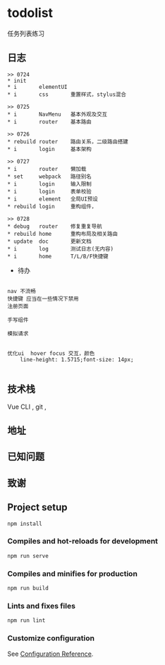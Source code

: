 # todolist

任务列表练习

## 日志

```
>> 0724
* init
* i       elementUI
* i       css       重置样式，stylus混合

>> 0725
* i       NavMenu   基本外观及交互
* i       router    基本路由

>> 0726
* rebuild router    路由关系，二级路由搭建
* i       login     基本架构

>> 0727
* i       router    懒加载
* set     webpack   路径别名
* i       login     输入限制
* i       login     表单校验
* i       element   全局UI预设
* rebuild login     重构组件，

>> 0728
* debug   router    修复重复导航
* rebuild home      重构布局及相关路由
* update  doc       更新文档
* i       log       测试日志(无内容)
* i       home      T/L/B/F快捷键

```

* 待办

```

nav 不流畅
快捷键 应当在一些情况下禁用
注册页面

手写组件

模拟请求


优化ui  hover focus 交互，颜色 
    line-height: 1.5715;font-size: 14px;


```



## 技术栈

Vue CLI , git , 



## 地址





## 已知问题


## 致谢



## Project setup
```
npm install
```

### Compiles and hot-reloads for development
```
npm run serve
```

### Compiles and minifies for production
```
npm run build
```

### Lints and fixes files
```
npm run lint
```

### Customize configuration
See [Configuration Reference](https://cli.vuejs.org/config/).

